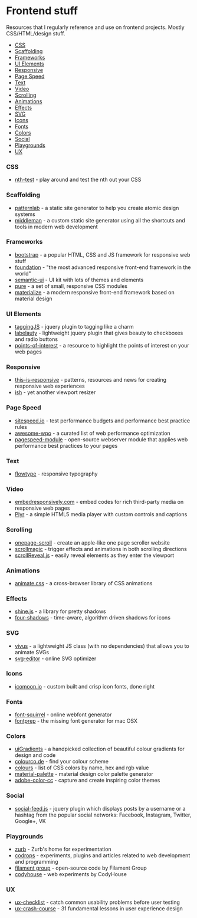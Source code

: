 Frontend stuff
========================

Resources that I regularly reference and use on frontend projects. Mostly CSS/HTML/design stuff.

- [CSS](#css)
- [Scaffolding](#scaffolding)
- [Frameworks](#frameworks)
- [UI Elements](#ui-elements)
- [Responsive](#responsive)
- [Page Speed](#page-speed)
- [Text](#text)
- [Video](#video)
- [Scrolling](#scrolling)
- [Animations](#animations)
- [Effects](#effects)
- [SVG](#svg)
- [Icons](#icons)
- [Fonts](#fonts)
- [Colors](#colors)
- [Social](#social)
- [Playgrounds](#playgrounds)
- [UX](#ux)

### CSS
- [nth-test](http://nth-test.com/) - play around and test the nth out your CSS

### Scaffolding
- [patternlab](http://patternlab.io/) - a static site generator to help you create atomic design systems
- [middleman](https://middlemanapp.com/) - a custom static site generator using all the shortcuts and tools in modern web development

### Frameworks
- [bootstrap](http://getbootstrap.com/) - a popular HTML, CSS and JS framework for responsive web stuff
- [foundation](http://foundation.zurb.com/) - "the most advanced responsive front-end framework in the world"
- [semantic-ui](http://semantic-ui.com/) - UI kit with lots of themes and elements
- [pure](http://purecss.io/) - a set of small, responsive CSS modules
- [materialize](http://materializecss.com/) - a modern responsive front-end framework based on material design

### UI Elements
- [taggingJS](https://github.com/sniperwolf/taggingJS/) - jquery plugin to tagging like a charm
- [labelauty](https://github.com/fntneves/jquery-labelauty/) - lightweight jquery plugin that gives beauty to checkboxes and
radio buttons
- [points-of-interest](https://github.com/CodyHouse/points-of-interest/) - a resource to highlight the points of interest on your web pages

### Responsive
- [this-is-responsive](http://bradfrost.github.io/this-is-responsive/) - patterns, resources and news for creating responsive web experiences
- [ish](http://bradfrost.com/blog/post/ish/) - yet another viewport resizer

### Page Speed
- [sitespeed.io](https://github.com/sitespeedio/) - test performance budgets and performance best practice rules
- [awesome-wpo](https://github.com/davidsonfellipe/awesome-wpo/) - a curated list of web performance optimization
- [pagespeed-module](https://developers.google.com/speed/pagespeed/module/) - open-source webserver module that applies web performance best practices to your pages

### Text
- [flowtype](http://simplefocus.com/flowtype/) - responsive typography

### Video
- [embedresponsively.com](http://embedresponsively.com/) - embed codes for rich third-party media on responsive web pages
- [Plyr](https://github.com/selz/plyr/) - a simple HTML5 media player with custom controls and captions

### Scrolling
- [onepage-scroll](https://github.com/peachananr/onepage-scroll/) - create an apple-like one page scroller website
- [scrollmagic](http://janpaepke.github.io/ScrollMagic/) - trigger effects and animations in both scrolling directions
- [scrollReveal.js](https://github.com/julianlloyd/scrollReveal.js/) - easily reveal elements as they enter the viewport

### Animations
- [animate.css](https://github.com/daneden/animate.css) - a cross-browser library of CSS animations

### Effects
- [shine.js](http://bigspaceship.github.io/shine.js/) - a library for pretty shadows
- [four-shadows](https://github.com/Gigacore/four-shadows/) - time-aware, algorithm driven shadows for icons

### SVG
- [vivus](https://github.com/maxwellito/vivus/) - a lightweight JS class (with no dependencies) that allows you to animate SVGs
- [svg-editor](http://petercollingridge.appspot.com/svg-editor) - online SVG optimizer

### Icons
- [icomoon.io](https://icomoon.io/) - custom built and crisp icon fonts, done right

### Fonts
- [font-squirrel](http://www.fontsquirrel.com/tools/webfont-generator/) - online webfont generator
- [fontprep](https://github.com/briangonzalez/fontprep) - the missing font generator for mac OSX

### Colors
- [uiGradients](https://github.com/Ghosh/uiGradients/) - a handpicked collection of beautiful colour gradients for design and code
- [colourco.de](http://colourco.de/) - find your colour scheme
- [colours](http://colours.neilorangepeel.com/) - list of CSS colors by name, hex and rgb value
- [material-palette](http://www.materialpalette.com/) - material design color palette generator
- [adobe-color-cc](https://color.adobe.com/create/color-wheel/) - capture and create inspiring color themes

### Social
- [social-feed.js](http://pavelk2.github.io/social-feed/) - jquery plugin which displays posts by a username or a hashtag from the popular social networks: Facebook, Instagram, Twitter, Google+, VK

### Playgrounds
- [zurb](http://zurb.com/playground) - Zurb's home for experimentation
- [codrops](http://tympanus.net/codrops/category/playground/) - experiments, plugins and articles related to web development and programming
- [filament group](http://www.filamentgroup.com/code/) - open-source code by Filament Group
- [codyhouse](http://codyhouse.co/library/) - web experiments by CodyHouse

### UX
- [ux-checklist](https://userium.com/) - catch common usability problems before user testing
- [ux-crash-course](http://thehipperelement.com/post/75476711614/ux-crash-course-31-fundamentals/) - 31 fundamental lessons in user experience design
